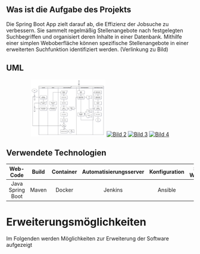 ## Was ist die Aufgabe des Projekts
Die Spring Boot App zielt darauf ab, die Effizienz der Jobsuche zu verbessern. Sie sammelt regelmäßig Stellenangebote nach
festgelegten Suchbegriffen und organisiert deren Inhalte in einer Datenbank. Mithilfe einer simplen Weboberfläche können spezifische
Stellenangebote in einer erweiterten Suchfunktion identifiziert werden. (Verlinkung zu Bild)

## UML
<p align="center">
  <a href="diagrams/CI-CD-Flowchart.png"><img src="diagrams/CI-CD-Flowchart.png" alt="CI-CD-Flowchart" width="200"></a>
  <a href="images/image2.png"><img src="images/image2.png" alt="Bild 2" width="200"></a>
  <a href="images/image3.png"><img src="images/image3.png" alt="Bild 3" width="200"></a>
  <a href="images/image4.png"><img src="images/image4.png" alt="Bild 4" width="200"></a>
</p>

## Verwendete Technologien 
<div style="text-align: center;">
  <table style="border: none; margin: 0 auto;">
    <thead>
      <tr>
        <th><strong>Web-Code</strong></th>
        <th><strong>Build</strong></th>
        <th><strong>Container</strong></th>
        <th><strong>Automatisierungsserver</strong></th>
        <th><strong>Konfiguration</strong></th>
        <th><strong>Server / Webserver</strong></th>
      </tr>
    </thead>
    <tbody>
      <tr>
        <td>Java Spring Boot</td>
        <td>Maven</td>
        <td>Docker</td>
        <td>Jenkins</td>
        <td>Ansible</td>
        <td>Ubuntu, Apache</td>
      </tr>
    </tbody>
  </table>
</div>


# Erweiterungsmöglichkeiten
Im Folgenden werden Möglichkeiten zur Erweiterung der Software aufgezeigt

